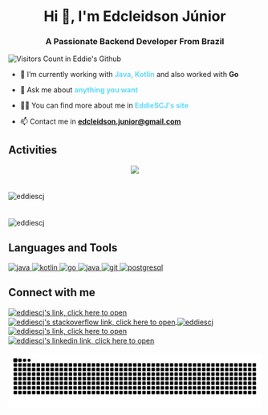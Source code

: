 <h1 align="center">Hi 👋, I'm Edcleidson Júnior</h1>
<h3 align="center">A Passionate Backend Developer From Brazil</h3>

<div align="left">
  <img src="https://api.visitorbadge.io/api/visitors?path=https%3A%2F%2Fgithub.com%2Feddiescj&countColor=%23263759" alt="Visitors Count in Eddie's Github" height="28px" />
</div>

- 🌱 I’m currently working with <strong style="color: #61DAFB;"> Java, Kotlin</strong> and also worked with <strong>Go</strong>

- 💬 Ask me about <strong style="color: #61DAFB;">anything you want</strong>

- 👨‍💻 You can find more about me in <a href="https://beacons.ai/eddiescj" style="color: #61DAFB; font-weight: 700; text-decoration: none;">EddieSCJ's site</a>

- 📫 Contact me in <strong style="color: #61DAFB;">edcleidson.junior@gmail.com</strong>

## Activities
<div align="center">
  <img align="center" src="https://github-readme-activity-graph.vercel.app/graph?username=eddiescj&theme=react&hide_border=true&show_icons=true&custom_title=Contributions%20Graph" />
</div>

<br/>
<br/>

<div>
  <img align="center" height="170em" src="https://github-readme-stats.vercel.app/api?username=eddiescj&show_icons=true&theme=react&locale=en&hide_border=true" alt="eddiescj" />

</div>

<br/>
<br/>

<div align="left">
    <img align="center" height="237em" src="https://github-readme-stats.vercel.app/api/top-langs?username=eddiescj&show_icons=true&theme=react&locale=en&layout=compact&hide_border=true" alt="eddiescj" />
</div>

## Languages and Tools

<a href="https://www.java.com/pt-BR/" target="_blank" rel="noreferrer"> 
  <img src="https://cdn.jsdelivr.net/gh/devicons/devicon/icons/java/java-original-wordmark.svg" alt="java" width="40" height="40"/> 
</a>
<a href="https://kotlinlang.org/" target="_blank" rel="noreferrer"> 
  <img src="https://cdn.jsdelivr.net/gh/devicons/devicon@latest/icons/kotlin/kotlin-original.svg" alt="kotlin" width="40" height="40"/>
</a>          
<a href="https://go.dev/" target="_blank" rel="noreferrer"> 
  <img src="https://cdn.jsdelivr.net/gh/devicons/devicon/icons/go/go-original-wordmark.svg" alt="go" width="40" height="40"/> 
</a>
<a href="https://spring.io/" target="_blank" rel="noreferrer"> 
  <img src="https://cdn.jsdelivr.net/gh/devicons/devicon/icons/spring/spring-original-wordmark.svg" alt="java" width="40" height="40"/> 
</a>
<a href="https://git-scm.com/" target="_blank" rel="noreferrer">
  <img src="https://www.vectorlogo.zone/logos/git-scm/git-scm-icon.svg" alt="git" width="40" height="40"/>
</a>
<a href=https://www.postgresql.org/" target="_blank" rel="noreferrer">  
 <img src="https://cdn.jsdelivr.net/gh/devicons/devicon/icons/postgresql/postgresql-original-wordmark.svg" alt="postgresql" width="40" height="40"/>
</a>

## Connect with me

<a href="https://discord.com/users/856534558229266461" target="blank">
  <img align="center" src="https://raw.githubusercontent.com/rahuldkjain/github-profile-readme-generator/master/src/images/icons/Social/discord.svg" alt="eddiescj's link, click here to open" height="40" width="40"/>
</a>
<a href="https://stackoverflow.com/users/11784637/edcleidson-junior" target="blank">
  <img align="center" src="https://raw.githubusercontent.com/rahuldkjain/github-profile-readme-generator/master/src/images/icons/Social/stack-overflow.svg" alt="eddiescj's stackoverflow link, click here to open" height="40" width="40" />
</a>
<a href="https://www.hackerrank.com/EddieSCJ?hr_r=1" target="blank">
  <img align="center" src="https://raw.githubusercontent.com/rahuldkjain/github-profile-readme-generator/master/src/images/icons/Social/hackerrank.svg" alt="eddiescj" height="40" width="40" />
</a>
<a href="https://leetcode.com/EddieSCJ/" target="blank">
  <img align="center" src="https://raw.githubusercontent.com/rahuldkjain/github-profile-readme-generator/master/src/images/icons/Social/leet-code.svg" alt="eddiescj's link, click here to open" height="40" width="40" />
</a>
<a href="https://linkedin.com/in/eddiescj/" target="blank">
  <img align="center" src="https://raw.githubusercontent.com/rahuldkjain/github-profile-readme-generator/master/src/images/icons/Social/linked-in-alt.svg" alt="eddiescj's linkedin link, click here to open" height="40" width="40" />
</a>

<br>
<br>

<picture>
  <source
    media="(prefers-color-scheme: dark)"
    srcset="https://raw.githubusercontent.com/EddieSCJ/EddieSCJ/output/github-snake-dark.svg"
  />
  <source
    media="(prefers-color-scheme: light)"
    srcset="https://raw.githubusercontent.com/EddieSCJ/EddieSCJ/output/github-snake.svg"
  />
  <img
    alt="github contribution grid snake animation"
    src="https://raw.githubusercontent.com/EddieSCJ/EddieSCJ/output/github-snake.svg"
  />
</picture>
